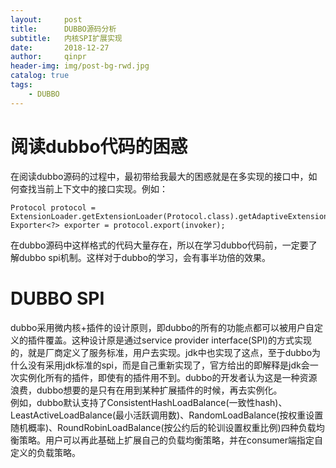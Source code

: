 ```yaml
---
layout:     post
title:      DUBBO源码分析
subtitle:   内核SPI扩展实现
date:       2018-12-27
author:     qinpr
header-img: img/post-bg-rwd.jpg
catalog: true
tags:
    - DUBBO
---
```


# 阅读dubbo代码的困惑
  在阅读dubbo源码的过程中，最初带给我最大的困惑就是在多实现的接口中，如何查找当前上下文中的接口实现。例如：
  ```
  Protocol protocol = ExtensionLoader.getExtensionLoader(Protocol.class).getAdaptiveExtension();
  Exporter<?> exporter = protocol.export(invoker);
  
  ```
  在dubbo源码中这样格式的代码大量存在，所以在学习dubbo代码前，一定要了解dubbo spi机制。这样对于dubbo的学习，会有事半功倍的效果。
# DUBBO SPI
  dubbo采用微内核+插件的设计原则，即dubbo的所有的功能点都可以被用户自定义的插件覆盖。这种设计原是通过service provider interface(SPI)的方式实现的，就是厂商定义了服务标准，用户去实现。jdk中也实现了这点，至于dubbo为什么没有采用jdk标准的spi，而是自己重新实现了，官方给出的即解释是jdk会一次实例化所有的插件，即使有的插件用不到。dubbo的开发者认为这是一种资源浪费，dubbo想要的是只有在用到某种扩展插件的时候，再去实例化。<br/>
  例如，dubbo默认支持了ConsistentHashLoadBalance(一致性hash)、LeastActiveLoadBalance(最小活跃调用数)、RandomLoadBalance(按权重设置随机概率)、RoundRobinLoadBalance(按公约后的轮训设置权重比例)四种负载均衡策略。用户可以再此基础上扩展自己的负载均衡策略，并在consumer端指定自定义的负载策略。
  
  
  
